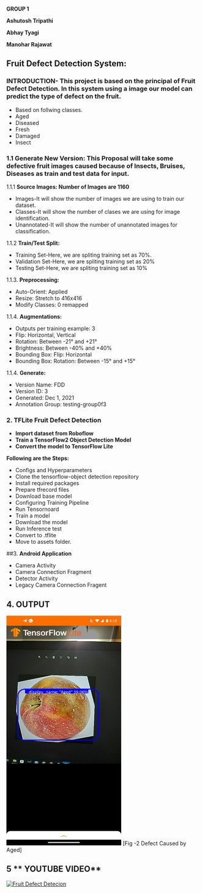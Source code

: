 
**GROUP 1**

**Ashutosh Tripathi**

**Abhay Tyagi**

**Manohar Rajawat**

## **Fruit Defect Detection System:**

### INTRODUCTION- This project is based on the principal of Fruit Defect Detection. In this system using a image our model can predict the type of defect on the fruit.
- Based on follwing classes.
- Aged
- Diseased
- Fresh
- Damaged
- Insect

### 1.1 **Generate New Version**: This Proposal will take some defective fruit images caused because of Insects, Bruises, Diseases as train and test data for input.

1.1.1 **Source Images: Number of Images are 1160**
- Images-It will show the number of images we are using to train our dataset.
- Classes-It will show the number of clases we are using for image identification.
- Unannotated-It will show the number of unannotated images for classification.

1.1.2 **Train/Test Split:**
- Training Set-Here, we are spliting training set as 70%.
- Validation Set-Here, we are spliting training set as 20%
- Testing Set-Here, we are spliting training set as 10%

1.1.3. **Preprocessing:**

- Auto-Orient: Applied
- Resize: Stretch to 416x416
- Modify Classes: 0 remapped

1.1.4. **Augmentations:**
- Outputs per training example: 3
- Flip: Horizontal, Vertical
- Rotation: Between -21° and +21°
- Brightness: Between -40% and +40%
- Bounding Box: Flip: Horizontal
- Bounding Box: Rotation: Between -15° and +15°

1.1.4. **Generate:**
- Version Name: FDD
- Version ID: 3
- Generated: Dec 1, 2021
- Annotation Group: testing-group0f3

### 2. **TFLite Fruit Defect Detection**
- **Import dataset from Roboflow**
- **Train a TensorFlow2 Object Detection Model**
- **Convert the model to TensorFlow Lite**

**Following are the Steps:**
- Configs and Hyperparameters
- Clone the tensorflow-object detection repository
- Install required packages
- Prepare tfrecord files
- Download base model
- Configuring Training Pipeline
- Run Tensornoard
- Train a model
- Download the model
- Run Inference test
- Convert to .tflite
- Move to assets folder.

##3. **Android Application**
- Camera Activity
- Camera Connection Fragment
- Detector Activity
- Legacy Camera Connection Fragent

## 4. **OUTPUT**
<img src="./screenshot/Output.jpeg" data-canonical-src="./screenshot/Output.jpeg" width="300" height="600"/>
[Fig -2 Defect Caused by Aged]

## 5 ** YOUTUBE VIDEO** 
[![Fruit Defect Detecion](./screenshot/video.jpg)](https://www.youtube.com/watch?v=J1xYvCHPRQA)
